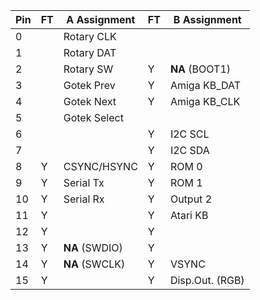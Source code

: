 |Pin| FT | A Assignment  | FT | B Assignment     |
|---|----|---------------|----|------------------|
| 0 |    | Rotary CLK    |    |                  |
| 1 |    | Rotary DAT    |    |                  |
| 2 |    | Rotary SW     |  Y | **NA** (BOOT1)   |
| 3 |    | Gotek Prev    |  Y | Amiga KB_DAT     |
| 4 |    | Gotek Next    |  Y | Amiga KB_CLK     |
| 5 |    | Gotek Select  |    |                  |
| 6 |    |               |  Y | I2C SCL          |
| 7 |    |               |  Y | I2C SDA          |
| 8 |  Y | CSYNC/HSYNC   |  Y | ROM 0            |
| 9 |  Y | Serial Tx     |  Y | ROM 1            |
|10 |  Y | Serial Rx     |  Y | Output 2         |
|11 |  Y |               |  Y | Atari KB         |
|12 |  Y |               |  Y |                  |
|13 |  Y | **NA** (SWDIO)|  Y |                  |
|14 |  Y | **NA** (SWCLK)|  Y | VSYNC            |
|15 |  Y |               |  Y | Disp.Out. (RGB)  |

